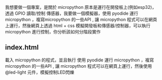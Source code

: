 我想要做一個專案，是關於 micropython 原本是運行在開發板上(例如esp32)，透過 GPIO 讀取/控制 傳感器，我要做一個模擬器，使用 pyodide 運行 micropython ，複寫micropython 的一些API , 讓 micropython 程式可以在網頁上運行，然後網頁上透過 html + css 模擬開發板和傳感器/控制器，可以執行 micropython 進行控制，你分析該如何分階段實作

## index.html
載入 micropython 的程式，並且執行
使用 pyodide 運行 micropython ，複寫micropython 的一些API , 讓 micropython 程式可以在網頁上運行，然後使用 @led-light 元件，模擬控制LED閃爍

